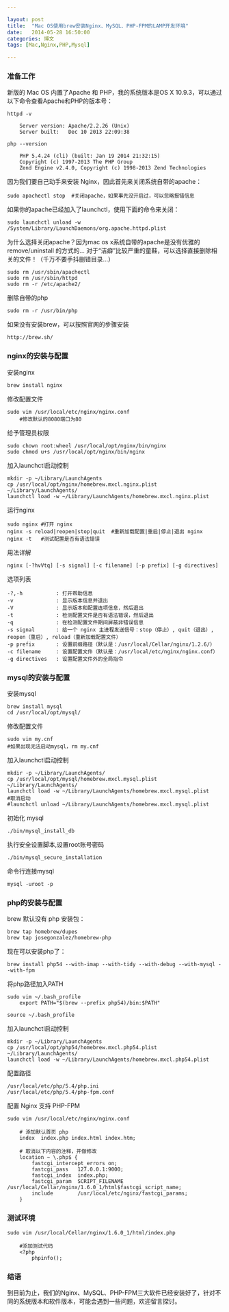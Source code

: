 ```yaml
---

layout: post
title:  "Mac OS使用brew安装Nginx、MySQL、PHP-FPM的LAMP开发环境"
date:   2014-05-28 16:50:00
categories: 博文
tags: [Mac,Nginx,PHP,Mysql]

---
```



### 准备工作

新版的 Mac OS 内置了Apache 和 PHP，我的系统版本是OS X 10.9.3，可以通过以下命令查看Apache和PHP的版本号：

	httpd -v
	
		Server version: Apache/2.2.26 (Unix)
		Server built:   Dec 10 2013 22:09:38
	
	php --version
	
		PHP 5.4.24 (cli) (built: Jan 19 2014 21:32:15)
		Copyright (c) 1997-2013 The PHP Group
		Zend Engine v2.4.0, Copyright (c) 1998-2013 Zend Technologies
	
	
因为我们要自己动手来安装 Nginx，因此首先来关闭系统自带的apache：

	sudo apachectl stop  #关闭apache，如果事先没开启过，可以忽略报错信息
	
如果你的apache已经加入了launchctl，使用下面的命令来关闭：

	sudo launchctl unload -w /System/Library/LaunchDaemons/org.apache.httpd.plist

为什么选择关闭apache？因为mac os x系统自带的apache是没有优雅的remove/uninstall 的方式的... 对于“洁癖”比较严重的童鞋，可以选择直接删除相关的文件！（千万不要手抖删错目录...）

	sudo rm /usr/sbin/apachectl
	sudo rm /usr/sbin/httpd
	sudo rm -r /etc/apache2/

删除自带的php
	
	sudo rm -r /usr/bin/php
	
如果没有安装brew，可以按照官网的步骤安装

	http://brew.sh/


### nginx的安装与配置
	
安装nginx

	brew install nginx

修改配置文件

	sudo vim /usr/local/etc/nginx/nginx.conf
		#修改默认的8080端口为80

给予管理员权限
	
	sudo chown root:wheel /usr/local/opt/nginx/bin/nginx
	sudo chmod u+s /usr/local/opt/nginx/bin/nginx

加入launchctl启动控制
	
	mkdir -p ~/Library/LaunchAgents
	cp /usr/local/opt/nginx/homebrew.mxcl.nginx.plist ~/Library/LaunchAgents/
	launchctl load -w ~/Library/LaunchAgents/homebrew.mxcl.nginx.plist

运行nginx

	sudo nginx #打开 nginx
	nginx -s reload|reopen|stop|quit  #重新加载配置|重启|停止|退出 nginx
	nginx -t   #测试配置是否有语法错误

用法详解
	
	nginx [-?hvVtq] [-s signal] [-c filename] [-p prefix] [-g directives]
 
选项列表

    -?,-h           : 打开帮助信息
    -v              : 显示版本信息并退出
    -V              : 显示版本和配置选项信息，然后退出
    -t              : 检测配置文件是否有语法错误，然后退出
    -q              : 在检测配置文件期间屏蔽非错误信息
    -s signal       : 给一个 nginx 主进程发送信号：stop（停止）, quit（退出）, reopen（重启）, reload（重新加载配置文件）
    -p prefix       : 设置前缀路径（默认是：/usr/local/Cellar/nginx/1.2.6/）
    -c filename     : 设置配置文件（默认是：/usr/local/etc/nginx/nginx.conf）
    -g directives   : 设置配置文件外的全局指令


### mysql的安装与配置

安装mysql
	
	brew install mysql
	cd /usr/local/opt/mysql/
	
修改配置文件

	sudo vim my.cnf
	#如果出现无法启动mysql，rm my.cnf 
	
加入launchctl启动控制

	mkdir -p ~/Library/LaunchAgents/
	cp /usr/local/opt/mysql/homebrew.mxcl.mysql.plist ~/Library/LaunchAgents/
	launchctl load -w ~/Library/LaunchAgents/homebrew.mxcl.mysql.plist
	#取消启动
	#launchctl unload ~/Library/LaunchAgents/homebrew.mxcl.mysql.plist
	
初始化 mysql

	./bin/mysql_install_db 
	
执行安全设置脚本,设置root账号密码

	./bin/mysql_secure_installation
	

命令行连接mysql

	mysql -uroot -p
	


### php的安装与配置

brew 默认没有 php 安装包：

	brew tap homebrew/dupes
	brew tap josegonzalez/homebrew-php

现在可以安装php了：

	brew install php54 --with-imap --with-tidy --with-debug --with-mysql --with-fpm
	
将php路径加入PATH

	sudo vim ~/.bash_profile	
		export PATH="$(brew --prefix php54)/bin:$PATH"
		
	source ~/.bash_profile
	

加入launchctl启动控制

	mkdir -p ~/Library/LaunchAgents
	cp /usr/local/opt/php54/homebrew.mxcl.php54.plist ~/Library/LaunchAgents/
	launchctl load -w ~/Library/LaunchAgents/homebrew.mxcl.php54.plist

	
配置路径

	/usr/local/etc/php/5.4/php.ini
	/usr/local/etc/php/5.4/php-fpm.conf
	

配置 Nginx 支持 PHP-FPM 

	sudo vim /usr/local/etc/nginx/nginx.conf	
		
		# 添加默认首页 php
		index  index.php index.html index.htm;
		
		# 取消以下内容的注释，并做修改
		location ~ \.php$ {
            fastcgi_intercept_errors on;
            fastcgi_pass   127.0.0.1:9000;
            fastcgi_index  index.php;
            fastcgi_param  SCRIPT_FILENAME  /usr/local/Cellar/nginx/1.6.0_1/html$fastcgi_script_name;
            include        /usr/local/etc/nginx/fastcgi_params;
        }

	
### 测试环境

	sudo vim /usr/local/Cellar/nginx/1.6.0_1/html/index.php
	
		#添加测试代码
		<?php 
			phpinfo();
		
	
	

### 结语

到目前为止，我们的Nginx、MySQL、PHP-FPM三大软件已经安装好了，针对不同的系统版本和软件版本，可能会遇到一些问题，欢迎留言探讨。
	
	
	
	
	

	
	

